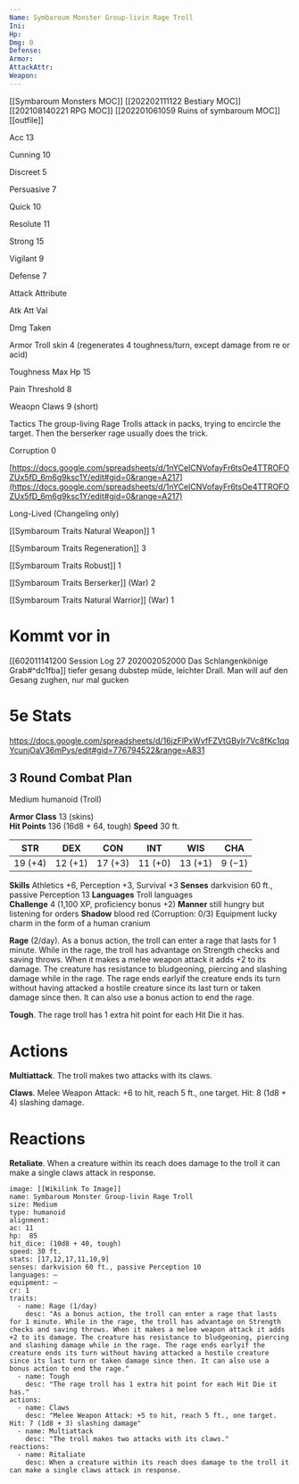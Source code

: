 ```yaml
---
Name: Symbaroum Monster Group-livin Rage Troll
Ini: 
Hp: 
Dmg: 0
Defense: 
Armor: 
AttackAttr: 
Weapon: 
---
```

[[Symbaroum Monsters MOC]]
[[202202111122 Bestiary MOC]]
[[202108140221 RPG MOC]]
[[202201061059 Ruins of symbaroum MOC]]
[[outfile]]


Acc 13

Cunning 10

Discreet 5

Persuasive 7

Quick 10

Resolute 11

Strong 15

Vigilant 9

Defense 7

Attack Attribute

Atk Att Val

Dmg Taken

Armor Troll skin 4 (regenerates 4 toughness/turn, except damage from re or acid)

Toughness Max Hp 15

Pain Threshold 8

Weaopn Claws 9 (short)

Tactics The group-living Rage Trolls attack in packs, trying to encircle the target. Then the berserker rage usually does the trick.

Corruption 0

[https://docs.google.com/spreadsheets/d/1nYCeICNVofayFr6tsOe4TTROFOZUx5fD_6m6g9ksc1Y/edit#gid=0&range=A217](https://docs.google.com/spreadsheets/d/1nYCeICNVofayFr6tsOe4TTROFOZUx5fD_6m6g9ksc1Y/edit#gid=0&range=A217)

Long-Lived (Changeling only)

[[Symbaroum Traits Natural Weapon]] 1

[[Symbaroum Traits Regeneration]] 3

[[Symbaroum Traits Robust]] 1

[[Symbaroum Traits Berserker]] (War) 2

[[Symbaroum Traits Natural Warrior]] (War) 1

# Kommt vor in 
[[602011141200 Session Log 27 202002052000 Das Schlangenkönige Grab#^dc1fba]]
tiefer gesang dubstep
müde, leichter Drall. Man will auf den Gesang zughen, nur mal gucken

# 5e Stats 

https://docs.google.com/spreadsheets/d/16jzFlPxWvfFZVtGBylr7Vc8fKc1qqYcunjOaV36mPys/edit#gid=776794522&range=A831
## 3 Round Combat Plan
 

Medium humanoid (Troll)

 

**Armor Class** 13 (skins)  
**Hit Points** 136 (16d8 + 64, tough)
**Speed** 30 ft.

 

| STR     | DEX     | CON     | INT     | WIS     | CHA    |
| ------- | ------- | ------- | ------- | ------- | ------ |
| 19 (+4) | 12 (+1) | 17 (+3) | 11 (+0) | 13 (+1) | 9 (−1) |

 

**Skills** Athletics +6, Perception +3, Survival +3 
**Senses** darkvision 60 ft., passive Perception 13 
**Languages** Troll languages  
**Challenge** 4 (1,100 XP, proficiency bonus +2)
**Manner** still hungry but listening for orders 
**Shadow** blood red (Corruption: 0/3) 
Equipment lucky charm in the form of a human cranium

 

**Rage** (2/day). As a bonus action, the troll can enter a rage that lasts for 1 minute. While in the rage, the troll has advantage on Strength checks and saving throws. When it makes a melee weapon attack it adds +2 to its damage. The creature has resistance to bludgeoning, piercing and slashing damage while in the rage. The rage ends earlyif the creature ends its turn without having attacked a hostile creature since its last turn or taken damage since then. It can also use a bonus action to end the rage.

**Tough**. The rage troll has 1 extra hit point for each Hit Die it has.

# Actions

**Multiattack**. The troll makes two attacks with its claws.

**Claws**. Melee Weapon Attack: +6 to hit, reach 5 ft., one target. Hit: 8 (1d8 + 4) slashing damage.

# Reactions

**Retaliate**. When a creature within its reach does damage to the troll it can make a single claws attack in response.

```statblock
image: [[Wikilink To Image]]
name: Symbaroum Monster Group-livin Rage Troll
size: Medium
type: humanoid
alignment:
ac: 11
hp:  85
hit_dice: (10d8 + 40, tough)
speed: 30 ft.
stats: [17,12,17,11,10,9]
senses: darkvision 60 ft., passive Perception 10
languages: —
equipment: —
cr: 1
traits:
  - name: Rage (1/day)
    desc: "As a bonus action, the troll can enter a rage that lasts for 1 minute. While in the rage, the troll has advantage on Strength checks and saving throws. When it makes a melee weapon attack it adds +2 to its damage. The creature has resistance to bludgeoning, piercing and slashing damage while in the rage. The rage ends earlyif the creature ends its turn without having attacked a hostile creature since its last turn or taken damage since then. It can also use a bonus action to end the rage."
  - name: Tough
    desc: "The rage troll has 1 extra hit point for each Hit Die it has."
actions:
  - name: Claws
    desc: "Melee Weapon Attack: +5 to hit, reach 5 ft., one target. Hit: 7 (1d8 + 3) slashing damage"
  - name: Multiattack
    desc: "The troll makes two attacks with its claws."
reactions:
  - name: Ritaliate
    desc: When a creature within its reach does damage to the troll it can make a single claws attack in response.
```